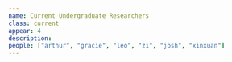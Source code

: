 ```yaml
---
name: Current Undergraduate Researchers
class: current
appear: 4
description: 
people: ["arthur", "gracie", "leo", "zi", "josh", "xinxuan"]
---
```

